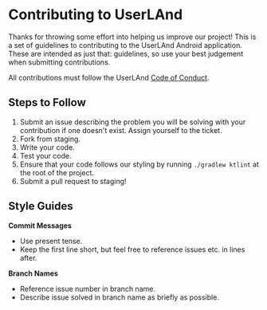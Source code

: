 # Contributing to UserLAnd 
Thanks for throwing some effort into helping us improve our project! 
This is a set of guidelines to contributing to the UserLAnd Android application.
These are intended as just that: guidelines, so use your best judgement when submitting contributions.

All contributions must follow the UserLAnd [Code of Conduct](https://github.com/CypherpunkArmory/UserLAnd/blob/master/CODE_OF_CONDUCT.md).

## Steps to Follow

1. Submit an issue describing the problem you will be solving with your contribution if one doesn't exist. Assign yourself to the ticket.
2. Fork from staging.
3. Write your code.
4. Test your code.
5. Ensure that your code follows our styling by running `./gradlew ktlint` at the root of the project.
6. Submit a pull request to staging!

## Style Guides
**Commit Messages**
- Use present tense.
- Keep the first line short, but feel free to reference issues etc. in lines after.

**Branch Names**
- Reference issue number in branch name.
- Describe issue solved in branch name as briefly as possible.
